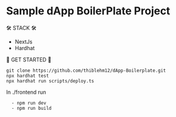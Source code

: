 # Sample dApp BoilerPlate Project

🛠️ STACK 🛠️
  - NextJs
  - Hardhat
  
 🚀 GET STARTED 🚀

```shell
git clone https://github.com/thiblehm12/dApp-Boilerplate.git
npx hardhat test
npx hardhat run scripts/deploy.ts
```

In ./frontend run

```shell
  - npm run dev
  - npm run build
```
